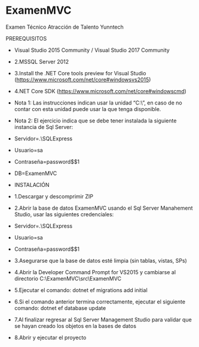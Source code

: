 # ExamenMVC
Examen Técnico Atracción de Talento Yunntech


PREREQUISITOS 
- Visual Studio 2015 Community / Visual Studio 2017 Community
- 2.MSSQL Server 2012
- 3.Install the .NET Core tools preview for Visual Studio (https://www.microsoft.com/net/core#windowsvs2015)
- 4.NET Core SDK (https://www.microsoft.com/net/core#windowscmd)
- Nota 1: Las instrucciones indican usar la unidad “C:\”, en caso de no contar con esta unidad puede usar la que tenga disponible.
- Nota 2: El ejercicio indica que se debe tener instalada la siguiente instancia de Sql Server: 
- Servidor=.\SQLExpress 
- Usuario=sa
- Contraseña=password$$1
- DB=ExamenMVC 

- INSTALACIÓN 
- 1.Descargar y descomprimir ZIP
- 2.Abrir la base de datos ExamenMVC usando el Sql Server Manahement Studio, usar las siguientes credenciales: 
- Servidor=.\SQLExpress 
- Usuario=sa 
- Contraseña=password$$1
- 3.Asegurarse que la base de datos esté limpia (sin tablas, vistas, SPs)
- 4.Abrir la Developer Command Prompt for VS2015 y cambiarse al directorio C:\ExamenMVC\src\ExamenMVC
- 5.Ejecutar el comando:  dotnet ef migrations add initial
- 6.Si el comando anterior termina correctamente, ejecutar el siguiente comando: dotnet ef database update
- 7.Al finalizar regresar al Sql Server Management Studio para validar que se hayan creado los objetos en la bases de datos
- 8.Abrir y ejecutar el proyecto
